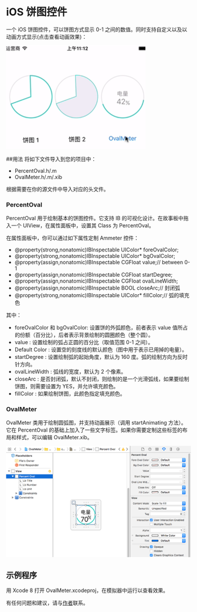 # iOS 饼图控件

一个 iOS 饼图控件，可以饼图方式显示 0-1 之间的数值。同时支持自定义以及以动画方式显示(点击查看动画效果)：

<a href="1.mp4" alt= "点击播放"><img src="2.png" width="380"/></a>

##用法
将如下文件导入到您的项目中：

* PercentOval.h/.m
* OvalMeter.h/.m/.xib

根据需要在你的源文件中导入对应的头文件。

### PercentOval

PercentOval 用于绘制基本的饼图控件。它支持 IB 的可视化设计。在故事板中拖入一个 UIView，在属性面板中，设置其 Class 为 PercentOval。

在属性面板中，你可以通过如下属性定制 Ammeter 控件：

* @property(strong,nonatomic)IBInspectable UIColor* foreOvalColor;
* @property(strong,nonatomic)IBInspectable UIColor* bgOvalColor;
* @property(assign,nonatomic)IBInspectable CGFloat value;// between 0-1
* @property(assign,nonatomic)IBInspectable CGFloat startDegree;
* @property(assign,nonatomic)IBInspectable CGFloat ovalLineWidth;
* @property(assign,nonatomic)IBInspectable BOOL closeArc;// 封闭弧
* @property(strong,nonatomic)IBInspectable UIColor* fillColor;// 弧的填充色

其中：

* foreOvalColor 和 bgOvalColor: 设置饼的外弧颜色，前者表示 value 值所占的份额（百分比），后者表示背景绘制的圆圈颜色（整个圆）。
* value : 设置绘制的弧占正圆的百分比（取值范围 0-1 之间）。
* Default Color : 设置空的刻度线的默认颜色（图中用于表示已用掉的电量）。
* startDegree : 设置绘制弧的起始角度，默认为 160 度。弧的绘制方向为反时针方向。
* ovalLineWidth : 弧线的宽度，默认为 2 个像素。
* closeArc : 是否封闭弧，默认不封闭，则绘制的是一个光滑弧线，如果要绘制饼图，则需要设置为 YES，并允许填充颜色。
* fillColor : 如果绘制饼图，此颜色指定填充颜色。

### OvalMeter

OvalMeter 类用于绘制圆弧图，并支持动画展示（调用 startAnimating 方法）。它在 PercentOval 的基础上加入了一些文字标签。如果你需要定制这些标签的布局和样式，可以编辑 OvalMeter.xib。

![](1.png)

## 示例程序

用 Xcode 8 打开 OvalMeter.xcodeproj，在模拟器中运行以查看效果。

有任何问题和建议，请与[作者](kmyhy@126.com)联系。